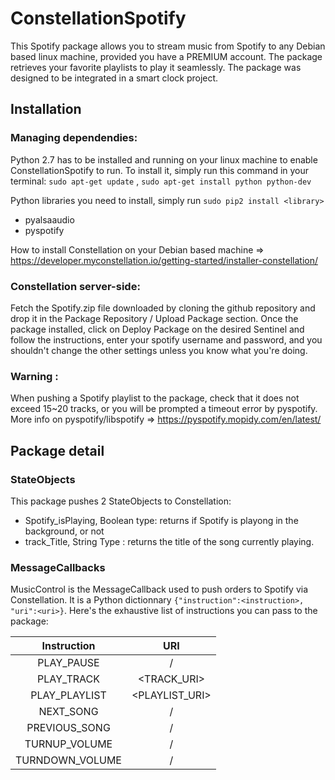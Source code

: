 # ConstellationSpotify
This Spotify package allows you to stream music from Spotify to any Debian based linux machine, provided you have a PREMIUM account. The package retrieves your favorite playlists to play it seamlessly. 
The package was designed to be integrated in a smart clock project.

## Installation
### Managing dependendies:
Python 2.7 has to be installed and running on your linux machine to enable ConstellationSpotify to run. To install it, simply run this command in your terminal: `sudo apt-get update` , `sudo apt-get install python python-dev`

Python libraries you need to install, simply run `sudo pip2 install <library>`
- pyalsaaudio
- pyspotify

How to install Constellation on your Debian based machine => https://developer.myconstellation.io/getting-started/installer-constellation/

### Constellation server-side:
Fetch the Spotify.zip file downloaded by cloning the github repository and drop it in the Package Repository / Upload Package section.
Once the package installed, click on Deploy Package on the desired Sentinel and follow the instructions, enter your spotify username and password, and you shouldn't change the other settings unless you know what you're doing.

### Warning :
When pushing a Spotify playlist to the package, check that it does not exceed 15~20 tracks, or you will be prompted a timeout error by pyspotify.
More info on pyspotify/libspotify => https://pyspotify.mopidy.com/en/latest/



## Package detail
### StateObjects
This package pushes 2 StateObjects to Constellation:
- Spotify_isPlaying, Boolean type: returns if Spotify is playong in the background, or not
- track_Title, String Type : returns the title of the song currently playing. 

### MessageCallbacks
 MusicControl is the MessageCallback used to push orders to Spotify via Constellation. It is a Python dictionnary `{"instruction":<instruction>, "uri":<uri>}`. 
 Here's the exhaustive list of instructions you can pass to the package:

|  Instruction  	|       URI      	|
|:-------------:	|:--------------:	|
|   PLAY_PAUSE  	|        /       	|
|   PLAY_TRACK  	|   <TRACK_URI>  	|
| PLAY_PLAYLIST 	| <PLAYLIST_URI> 	|
|   NEXT_SONG   	|        /       	|
| PREVIOUS_SONG 	|        /       	|
| TURNUP_VOLUME 	|        /       	|
|   TURNDOWN_VOLUME |        /       	|

